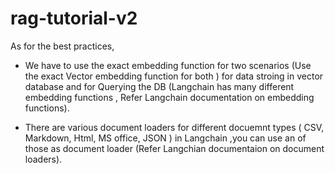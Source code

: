 # rag-tutorial-v2

As for the best practices, 

- We have to use the exact embedding function for two scenarios (Use the exact Vector embedding function for both ) for data stroing in vector database and for Querying the DB (Langchain has many different embedding functions , Refer Langchain documentation on embedding functions).

- There are various document loaders for different docuemnt types ( CSV, Markdown, Html, MS office, JSON ) in Langchain ,you can use an of those as document loader (Refer Langchian documentaion on document loaders).